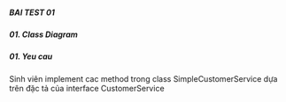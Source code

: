 ##### BAI TEST 01

##### 01. Class Diagram



##### 01. Yeu cau
 Sinh viên implement cac method trong class SimpleCustomerService dựa trên đặc tả của interface CustomerService